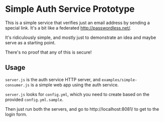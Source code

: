 # Simple Auth Service Prototype

This is a simple service that verifies just an email address by sending a
special link. It's a bit like a federated http://passwordless.net/.

It's ridiculously simple, and mostly just to demonstrate an idea and maybe
serve as a starting point.

There's no proof that any of this is secure!

## Usage

`server.js` is the auth service HTTP server, and `examples/simple-consumer.js`
is a simple web app using the auth service.

`server.js` looks for `config.yml`, which you need to create based on the
provided `config.yml.sample`.

Then just run both the servers, and go to http://localhost:8081/ to get to
the login form.

